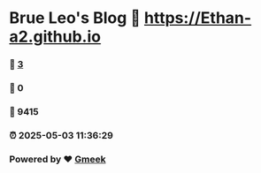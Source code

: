 # Brue Leo's Blog :link: https://Ethan-a2.github.io 
### :page_facing_up: [3](https://Ethan-a2.github.io/tag.html) 
### :speech_balloon: 0 
### :hibiscus: 9415 
### :alarm_clock: 2025-05-03 11:36:29 
### Powered by :heart: [Gmeek](https://github.com/Meekdai/Gmeek)
